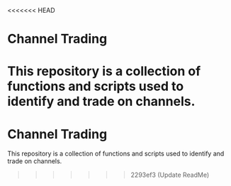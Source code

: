 <<<<<<< HEAD
# Channel Trading<br>
This repository is a collection of functions and scripts used to identify and trade on channels.
=======
# Channel Trading
This repository is a collection of functions and scripts used to identify and trade on channels.
>>>>>>> 2293ef3 (Update ReadMe)
